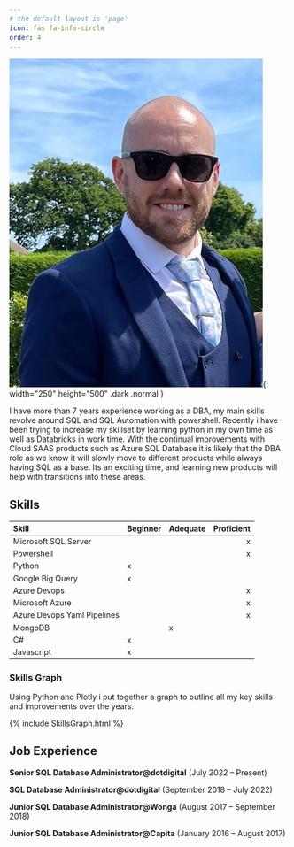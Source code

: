 ```yaml
---
# the default layout is 'page'
icon: fas fa-info-circle
order: 4
---
```


![Dan](/assets/images/Dan.jpeg){: width="250" height="500" .dark .normal }

I have more than 7 years experience working as a DBA, my main skills revolve around SQL and SQL Automation with powershell. Recently i have been trying to increase my skillset by learning python in my own time as well as Databricks in work time. With the continual improvements with Cloud SAAS products such as Azure SQL Database it is likely that the DBA role as we know it will slowly move to different products while always having SQL as a base. Its an exciting time, and learning new products will help with transitions into these areas.

## Skills

| Skill                        | Beginner         | Adequate | Proficient |
|:-----------------------------|:-----------------|:-------- |-----------:|
| Microsoft SQL Server         |                  |          | x          |
| Powershell                   |                  |          | x          |
| Python                       | x                |          |            |
| Google Big Query             | x                |          |            |
| Azure Devops                 |                  |          | x          |
| Microsoft Azure              |                  |          | x          |
| Azure Devops Yaml Pipelines  |                  |          | x          |
| MongoDB                      |                  | x        |            |
| C#                           | x                |          |            |
| Javascript                   | x                |          |            |

### Skills Graph
Using Python and Plotly i put together a graph to outline all my key skills and improvements over the years. 

{% include SkillsGraph.html %}

## Job Experience
**Senior SQL Database Administrator@dotdigital**
(July 2022 – Present)

**SQL Database Administrator@dotdigital**
(September 2018 – July 2022)

**Junior SQL Database Administrator@Wonga**
(August 2017 – September 2018)

**Junior SQL Database Administrator@Capita**
(January 2016 – August 2017)
